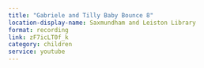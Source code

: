 ```yaml
---
title: "Gabriele and Tilly Baby Bounce 8"
location-display-name: Saxmundham and Leiston Library
format: recording
link: zF7icLT0f_k
category: children
service: youtube
---
```

